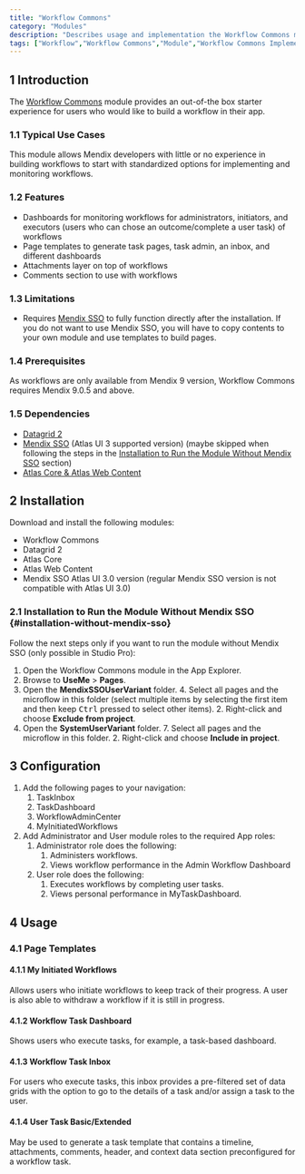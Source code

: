 ```yaml
---
title: "Workflow Commons"
category: "Modules"
description: "Describes usage and implementation the Workflow Commons module that is used with workflows."
tags: ["Workflow","Workflow Commons","Module","Workflow Commons Implementation"]
---
```


## 1 Introduction

The [Workflow Commons](https://marketplace.mendix.com/link/component/117066) module provides an out-of-the box starter experience for users who would like to build a workflow in their app.

### 1.1 Typical Use Cases

This module allows Mendix developers with little or no experience in building workflows to start with standardized options for implementing and monitoring workflows.

### 1.2 Features

* Dashboards for monitoring workflows for administrators, initiators, and executors (users who can chose an outcome/complete a user task) of workflows
* Page templates to generate task pages, task admin, an inbox, and different dashboards
* Attachments layer on top of workflows
* Comments section to use with workflows

### 1.3 Limitations

* Requires [Mendix SSO](https://marketplace.mendix.com/link/component/117212) to fully function directly after the installation. If you do not want to use Mendix SSO, you will have to copy contents to your own module and use templates to build pages.

### 1.4 Prerequisites

As workflows are only available from Mendix 9 version, Workflow Commons requires Mendix 9.0.5 and above.

### 1.5  Dependencies

* [Datagrid 2](data-grid-2)
* [Mendix SSO](mendix-sso) (Atlas UI 3 supported version) (maybe skipped when following the steps in the [Installation to Run the Module Without Mendix SSO](#installation-without-mendix-sso) section)
* [Atlas Core & Atlas Web Content](atlas-ui-resources)

## 2 Installation 

Download and install the following modules:

* Workflow Commons
* Datagrid 2
* Atlas Core
* Atlas Web Content 
* Mendix SSO Atlas UI 3.0 version (regular Mendix SSO version is not compatible with Atlas UI 3.0)

### 2.1 Installation to Run the Module Without Mendix SSO {#installation-without-mendix-sso}

Follow the next steps only if you want to run the module without Mendix SSO (only possible in Studio Pro):
1. Open the Workflow Commons module in the App Explorer.
2. Browse to **UseMe** > **Pages**.
3. Open the **MendixSSOUserVariant** folder.
   4. Select all pages and the microflow in this folder (select multiple items by selecting the first item and then keep <kbd>Ctrl</kbd> pressed to select other items).
   2. Right-click and choose **Exclude from project**.
4. Open the **SystemUserVariant** folder.
   7. Select all pages and the microflow in this folder.
   2. Right-click and choose **Include in project**.

## 3 Configuration

1. Add the following pages to your navigation:
    1. TaskInbox
    2. TaskDashboard  
    3. WorkflowAdminCenter
    4. MyInitiatedWorkflows
2. Add Administrator and User module roles to the required App roles:
    1. Administrator role does the following:
        1. Administers workflows.
        2. Views workflow performance in the Admin Workflow Dashboard
    2. User role does the following:
        1. Executes workflows by completing user tasks.
        2. Views personal performance in MyTaskDashboard.

## 4 Usage

### 4.1 Page Templates

#### 4.1.1 My Initiated Workflows
Allows users who initiate workflows to keep track of their progress. A user is also able to withdraw a workflow if it is still in progress.

#### 4.1.2 Workflow Task Dashboard
Shows users who execute tasks, for example, a task-based dashboard.

#### 4.1.3 Workflow Task Inbox
For users who execute tasks, this inbox provides a pre-filtered set of data grids with the option to go to the details of a task and/or assign a task to the user.

#### 4.1.4 User Task Basic/Extended
May be used to generate a task template that contains a timeline, attachments, comments, header, and context data section preconfigured for a workflow task.

